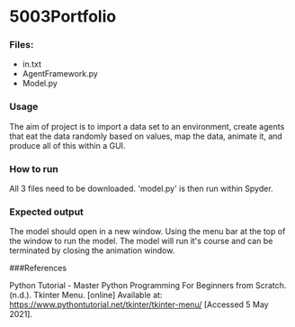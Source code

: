 # 5003Portfolio
 
### Files: 
* in.txt
* AgentFramework.py
* Model.py

### Usage

The aim of project is to import a data set to an environment, create agents that eat the data randomly based on values, map the data, animate it, and produce all of this within a GUI. 

### How to run

All 3 files need to be downloaded. 'model.py' is then run within Spyder.

### Expected output

The model should open in a new window. Using the menu bar at the top of the window to run the model. The model will run it's course and can be terminated by closing the animation window.

###References

Python Tutorial - Master Python Programming For Beginners from Scratch. (n.d.). Tkinter Menu. [online] Available at: https://www.pythontutorial.net/tkinter/tkinter-menu/ [Accessed 5 May 2021].
